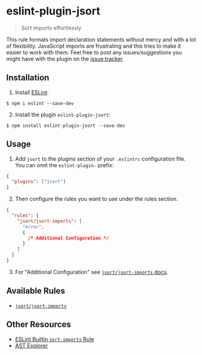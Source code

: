 # eslint-plugin-jsort

> Sort imports effortlessly

This rule formats import declaration statements without mercy and with a lot of flexibility.
JavaScript imports are frustrating and this tries to make it easier to work with them.
Feel free to post any issues/suggestions you might have with the plugin on the [issue
tracker](https://github.com/Nate-Wilkins/eslint-plugin-jsort/issues).

## Installation

1. Install [ESLint](http://eslint.org):

```
$ npm i eslint --save-dev
```

2. Install the plugin `eslint-plugin-jsort`:

```
$ npm install eslint-plugin-jsort --save-dev
```

## Usage

1. Add `jsort` to the plugins section of your `.eslintrc` configuration file. You can omit the `eslint-plugin-` prefix:

```json
{
  "plugins": ["jsort"]
}
```

2. Then configure the rules you want to use under the rules section.

```json
{
  "rules": {
    "jsort/jsort-imports": [
      "error",
      {
        /* Additional Configuration */
      }
    ]
  }
}
```

3. For "Additional Configuration" see [`jsort/jsort-imports` docs](./docs/rules/jsort_imports.md).

## Available Rules

- [`jsort/jsort-imports`](./docs/rules/jsort_imports.md)

## Other Resources

- [ESLint Builtin `sort-imports` Rule](https://eslint.org/docs/rules/sort-imports)
- [AST Explorer](https://astexplorer.net/)

